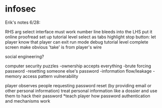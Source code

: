 # infosec

Erik's notes 6/28:

RHS arg select interface must work
number line bleeds into the LHS
put it online
proofread
set up tutorial
level select as tabs
highlight stop button: let player know that player can exit run mode
debug tutorial
level complete screen
make obvious 'take' is from player's wire

social engineering?

computer security puzzles
-ownership accepts everything
-brute forcing password
-resetting someone else's password
-information flow/leakage
-memory access pattern vulnerability

player observes people requesting password reset (by providing email or other personal information)
treat personal information like a dossier and use them to hack their password
*teach player how password authentication and mechanisms work